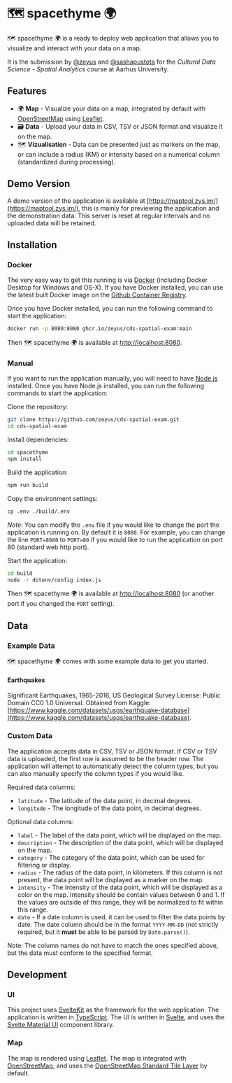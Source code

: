 # 🗺️ spacethyme 🌍

🗺️ spacethyme 🌍 is a ready to deploy web application that allows you to visualize and interact with your data on a map.

It is the submission by [@zeyus](https://github.com/zeyus) and [@sashapustota](https://github.com/sashapustota) for the *Cultural Data Science - Spatial Analytics* course at Aarhus University.

## Features

- 🌍 **Map** - Visualize your data on a map, integrated by default with [OpenStreetMap](https://www.openstreetmap.org/) using [Leaflet](https://leafletjs.com/).
- 🗃️ **Data** - Upload your data in CSV, TSV or JSON format and visualize it on the map.
- 🗺️ **Vizualisation** - Data can be presented just as markers on the map, or can include a radius (KM) or intensity based on a numerical column (standardized during processing).

## Demo Version

A demo version of the application is available at [https://maptool.zys.im/](https://maptool.zys.im/), this is mainly for previewing the application and the demonstration data. This server is reset at regular intervals and no uploaded data will be retained.

## Installation

### Docker

The very easy way to get this running is via [Docker](https://www.docker.com/) (including Docker Desktop for Windows and OS-X). If you have Docker installed, you can use the latest built Docker image on the [Github Container Registry](https://github.com/zeyus/cds-spatial-exam/pkgs/container/cds-spatial-exam).


Once you have Docker installed, you can run the following command to start the application:

```bash
docker run -p 8080:8080 ghcr.io/zeyus/cds-spatial-exam:main
```

Then 🗺️ spacethyme 🌍 is available at [http://localhost:8080](http://localhost:8080).

### Manual

If you want to run the application manually, you will need to have [Node.js](https://nodejs.org/en/) installed. Once you have Node.js installed, you can run the following commands to start the application:

Clone the repository:

```bash
git clone https://github.com/zeyus/cds-spatial-exam.git
cd cds-spatial-exam
```

Install dependencies:

```bash
cd spacethyme
npm install
```

Build the application:

```bash
npm run build
```

Copy the environment settings:
    
```bash
cp .env ./build/.env
```

*Note:* You can modify the `.env` file if you would like to change the port the application is running on. By default it is `8080`. For example, you can change the line `PORT=8080` to `PORT=80` if you would like to run the application on port 80 (standard web http port).

Start the application:

```bash
cd build
node -r dotenv/config index.js
```

Then 🗺️ spacethyme 🌍 is available at [http://localhost:8080](http://localhost:8080) (or another port if you changed the `PORT` setting).

## Data

### Example Data

🗺️ spacethyme 🌍 comes with some example data to get you started.
#### Earthquakes

Significant Earthquakes, 1965-2016, US Geological Survey License: Public Domain CC0 1.0 Universal. Obtained from Kaggle: [https://www.kaggle.com/datasets/usgs/earthquake-database](https://www.kaggle.com/datasets/usgs/earthquake-database).


### Custom Data

The application accepts data in CSV, TSV or JSON format. If CSV or TSV data is uploaded, the first row is assumed to be the header row. The application will attempt to automatically detect the column types, but you can also manually specify the column types if you would like.

Required data columns:

- `latitude` - The latitude of the data point, in decimal degrees.
- `longitude` - The longitude of the data point, in decimal degrees.

Optional data columns:

- `label` - The label of the data point, which will be displayed on the map.
- `description` - The description of the data point, which will be displayed on the map.
- `category` - The category of the data point, which can be used for filtering or display.
- `radius` - The radius of the data point, in kilometers. If this column is not present, the data point will be displayed as a marker on the map.
- `intensity` - The intensity of the data point, which will be displayed as a color on the map. Intensity should be contain values between 0 and 1. If the values are outside of this range, they will be normalized to fit within this range.
- `date` - If a date column is used, it can be used to filter the data points by date. The date column should be in the format `YYYY-MM-DD` (not strictly required, but it **must** be able to be parsed by `Date.parse()`).

Note: The column names do not have to match the ones specified above, but the data must conform to the specified format.

## Development

### UI

This project uses [SvelteKit](https://kit.svelte.dev/) as the framework for the web application. The application is written in [TypeScript](https://www.typescriptlang.org/). The UI is written in [Svelte](https://svelte.dev/), and uses the [Svelte Material UI](https://sveltematerialui.com/) component library.

### Map

The map is rendered using [Leaflet](https://leafletjs.com/). The map is integrated with [OpenStreetMap](https://www.openstreetmap.org/), and uses the [OpenStreetMap Standard Tile Layer](https://wiki.openstreetmap.org/wiki/Standard_tile_layer) by default.